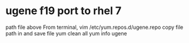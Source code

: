# ugene f19 port to rhel 7
path file above
From terminal, vim /etc/yum.repos.d/ugene.repo
copy file path in and save file
yum clean all
yum info ugene
#
#
